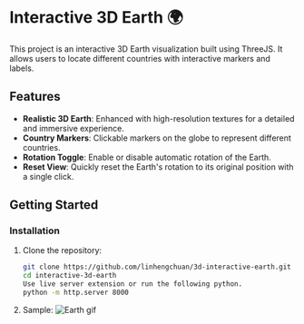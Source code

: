 # Interactive 3D Earth 🌍

This project is an interactive 3D Earth visualization built using ThreeJS. It allows users to locate different countries with interactive markers and labels.

## Features

- **Realistic 3D Earth**: Enhanced with high-resolution textures for a detailed and immersive experience.
- **Country Markers**: Clickable markers on the globe to represent different countries.
- **Rotation Toggle**: Enable or disable automatic rotation of the Earth.
- **Reset View**: Quickly reset the Earth's rotation to its original position with a single click.

## Getting Started

### Installation

1. Clone the repository:

   ```bash
   git clone https://github.com/linhengchuan/3d-interactive-earth.git
   cd interactive-3d-earth
   Use live server extension or run the following python.
   python -m http.server 8000
   ```

2. Sample:
   ![Earth gif](.\sample\earth.gif)
